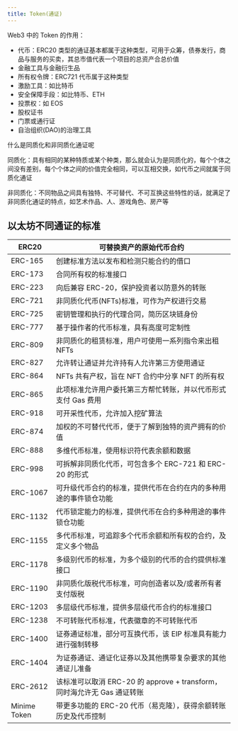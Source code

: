```yaml
---
title: Token(通证)
---
```


Web3 中的 Token 的作用：

- 代币：ERC20 类型的通证基本都属于这种类型，可用于众筹，债券发行，商品与服务的买卖，其总市值代表一个项目的总资产合总价值
- 金融工具与金融衍生品
- 所有权令牌：ERC721 代币属于这种类型
- 激励工具：如比特币
- 安全保障手段：如比特币、ETH
- 投票权：如 EOS
- 股权证书
- 门票或通行证
- 自治组织(DAO)的治理工具

什么是同质化和非同质化通证呢

同质化：具有相同的某种特质或某个种类，那么就会认为是同质化的，每个个体之间没有差别，每个个体之间的价值完全相同，可以互相交换，如代币之间就属于同质化通证

非同质化：不同物品之间具有独特、不可替代、不可互换这些特性的话，就满足了非同质化通证的特点，如艺术作品、人、游戏角色、房产等

## 以太坊不同通证的标准

| ERC20        | 可替换资产的原始代币合约                                                |
| ------------ | ----------------------------------------------------------------------- |
| ERC-165      | 创建标准方法以发布和检测只能合约的借口                                  |
| ERC-173      | 合同所有权的标准接口                                                    |
| ERC-223      | 向后兼容 ERC-20，保护投资者以防意外的转账                               |
| ERC-721      | 非同质化代币(NFTs)标准，可作为产权进行交易                              |
| ERC-725      | 密钥管理和执行的代理合同，简历区块链身份                                |
| ERC-777      | 基于操作者的代币标准，具有高度可定制性                                  |
| ERC-809      | 非同质化的租赁标准，用户可使用一系列指令来出租 NFTs                     |
| ERC-827      | 允许转让通证并允许持有人允许第三方使用通证                              |
| ERC-864      | NFTs 共有产权，旨在 NFT 合约中分享 NFT 的所有权                         |
| ERC-865      | 此项标准允许用户委托第三方帮忙转账，并以代币形式支付 Gas 费用           |
| ERC-918      | 可开采性代币，允许加入挖矿算法                                          |
| ERC-874      | 加权的不可替代代币，便于了解到独特的资产拥有的价值                      |
| ERC-888      | 多维代币标准，使用标识符代表余额和数据                                  |
| ERC-998      | 可拆解非同质化代币，可包含多个 ERC-721 和 ERC-20 的形式                 |
| ERC-1067     | 可升级代币合约的标准，提供代币在合约在内的多种用途的事件锁仓功能        |
| ERC-1132     | 代币锁定能力的标准，提供代币在合约多种用途的事件锁仓功能                |
| ERC-1155     | 多代币标准，可追踪多个代币余额和所有权的合约，及定义多个物品            |
| ERC-1178     | 多级别代币的标准，为多个级别的代币的合约提供标准接口                    |
| ERC-1190     | 非同质化版税代币标准，可向创造者以及/或者所有者支付版税                 |
| ERC-1203     | 多层级代币标准，提供多层级代币合约的标准接口                            |
| ERC-1238     | 不可转账代币标准，代表徽章的不可转账代币                                |
| ERC-1400     | 证券通证标准，部分可互换代币，该 EIP 标准具有能力进行强制转移           |
| ERC-1404     | 为证券通证、通证化证券以及其他携带复杂要求的其他通证儿准备              |
| ERC-2612     | 该标准可以取消 ERC-20 的 approve + transform，同时海允许无 Gas 通证转账 |
| Minime Token | 带更多功能的 ERC-20 代币（易克隆），获得余额转账历史及代币控制          |
